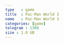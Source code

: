 ```yaml
---
type   : game
title  : Pac-Man World 3
name   : Pac-Man World 3
categories: [game]
telegram : 1300
size : 1.0 GB
---
```



